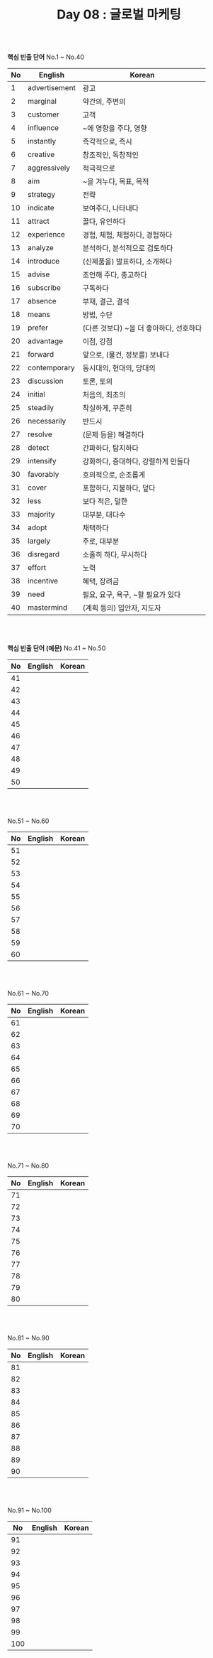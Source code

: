 <div align='center'>
    <h1>Day 08 : 글로벌 마케팅</h1>
</div>

<br>
<br>

<b>핵심 빈출 단어</b> No.1 ~ No.40

|No|English|Korean|
|---|---|---|
|1|advertisement|광고|
|2|marginal|약간의, 주변의|
|3|customer|고객|
|4|influence|~에 영향을 주다, 영향|
|5|instantly|즉각적으로, 즉시|
|6|creative|창조적인, 독창적인|
|7|aggressively|적극적으로|
|8|aim|~을 겨누다, 목표, 목적|
|9|strategy|전략|
|10|indicate|보여주다, 나타내다|
|11|attract|끌다, 유인하다|
|12|experience|경험, 체험, 체험하다, 경험하다|
|13|analyze|분석하다, 분석적으로 검토하다|
|14|introduce|(신제품을) 발표하다, 소개하다|
|15|advise|조언해 주다, 충고하다|
|16|subscribe|구독하다|
|17|absence|부재, 결근, 결석|
|18|means|방법, 수단|
|19|prefer|(다른 것보다) ~을 더 좋아하다, 선호하다|
|20|advantage|이점, 강점|
|21|forward|앞으로, (물건, 정보를) 보내다|
|22|contemporary|동시대의, 현대의, 당대의|
|23|discussion|토론, 토의|
|24|initial|처음의, 최초의|
|25|steadily|착실하게, 꾸준히|
|26|necessarily|반드시|
|27|resolve|(문제 등을) 해결하다|
|28|detect|간파하다, 탐지하다|
|29|intensify|강화하다, 증대하다, 강렬하게 만들다|
|30|favorably|호의적으로, 순조롭게|
|31|cover|포함하다, 지불하다, 덮다|
|32|less|보다 적은, 덜한|
|33|majority|대부분, 대다수|
|34|adopt|채택하다|
|35|largely|주로, 대부분|
|36|disregard|소홀히 하다, 무시하다|
|37|effort|노력|
|38|incentive|혜택, 장려금|
|39|need|필요, 요구, 욕구, ~할 필요가 있다|
|40|mastermind|(계획 등의) 입안자, 지도자|

<br>
<br>

<b>핵심 빈출 단어 (예문)</b> No.41 ~ No.50

|No|English|Korean|
|---|---|---|
|41||
|42||
|43||
|44||
|45||
|46||
|47||
|48||
|49||
|50||

<br>
<br>

No.51 ~ No.60

|No|English|Korean|
|---|---|---|
|51||
|52||
|53||
|54||
|55||
|56||
|57||
|58||
|59||
|60||

<br>
<br>

No.61 ~ No.70

|No|English|Korean|
|---|---|---|
|61||
|62||
|63||
|64||
|65||
|66||
|67||
|68||
|69||
|70||

<br>
<br>

No.71 ~ No.80

|No|English|Korean|
|---|---|---|
|71||
|72||
|73||
|74||
|75||
|76||
|77||
|78||
|79||
|80||

<br>
<br>

No.81 ~ No.90

|No|English|Korean|
|---|---|---|
|81||
|82||
|83||
|84||
|85||
|86||
|87||
|88||
|89||
|90||

<br>
<br>

No.91 ~ No.100

|No|English|Korean|
|---|---|---|
|91||
|92||
|93||
|94||
|95||
|96||
|97||
|98||
|99||
|100||

<br>
<br>

